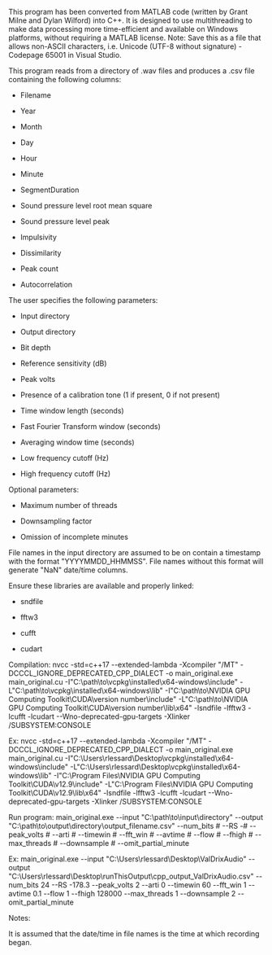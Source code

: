 This program has been converted from MATLAB code (written by Grant Milne and Dylan Wilford) into C++. It is designed to use multithreading to make data processing more time-efficient and available on Windows platforms, without requiring a MATLAB license.
Note: Save this as a file that allows non-ASCII characters, i.e. Unicode (UTF-8 without signature) - Codepage 65001 in Visual Studio.

This program reads from a directory of .wav files and produces a .csv file containing the following columns:

- Filename

- Year

- Month

- Day

- Hour

- Minute

- SegmentDuration

- Sound pressure level root mean square

- Sound pressure level peak

- Impulsivity

- Dissimilarity

- Peak count

- Autocorrelation


The user specifies the following parameters:

- Input directory

- Output directory

- Bit depth

- Reference sensitivity (dB)

- Peak volts

- Presence of a calibration tone (1 if present, 0 if not present)

- Time window length (seconds)

- Fast Fourier Transform window (seconds)

- Averaging window time (seconds)

- Low frequency cutoff (Hz)

- High frequency cutoff (Hz)

Optional parameters:
- Maximum number of threads

- Downsampling factor

- Omission of incomplete minutes

File names in the input directory are assumed to be on contain a timestamp with the format "YYYYMMDD_HHMMSS".
File names without this format will generate "NaN" date/time columns.

Ensure these libraries are available and properly linked:
- sndfile

- fftw3

- cufft

- cudart

Compilation:
nvcc -std=c++17 --extended-lambda -Xcompiler "/MT" -DCCCL_IGNORE_DEPRECATED_CPP_DIALECT -o main_original.exe main_original.cu -I"C:\path\to\vcpkg\installed\x64-windows\include" -L"C:\path\to\vcpkg\installed\x64-windows\lib" -I"C:\path\to\NVIDIA GPU Computing Toolkit\CUDA\version number\include" -L"C:\path\to\NVIDIA GPU Computing Toolkit\CUDA\version number\lib\x64" -lsndfile -lfftw3 -lcufft -lcudart --Wno-deprecated-gpu-targets -Xlinker /SUBSYSTEM:CONSOLE

Ex:
nvcc -std=c++17 --extended-lambda -Xcompiler "/MT" -DCCCL_IGNORE_DEPRECATED_CPP_DIALECT -o main_original.exe main_original.cu -I"C:\Users\rlessard\Desktop\vcpkg\installed\x64-windows\include" -L"C:\Users\rlessard\Desktop\vcpkg\installed\x64-windows\lib" -I"C:\Program Files\NVIDIA GPU Computing Toolkit\CUDA\v12.9\include" -L"C:\Program Files\NVIDIA GPU Computing Toolkit\CUDA\v12.9\lib\x64" -lsndfile -lfftw3 -lcufft -lcudart --Wno-deprecated-gpu-targets -Xlinker /SUBSYSTEM:CONSOLE

Run program:
main_original.exe --input "C:\path\to\input\directory" --output "C:\path\to\output\directory\output_filename.csv" --num_bits # --RS -# --peak_volts # --arti # --timewin # --fft_win # --avtime # --flow # --fhigh # --max_threads # --downsample # --omit_partial_minute

Ex:
main_original.exe --input "C:\Users\rlessard\Desktop\ValDrixAudio" --output "C:\Users\rlessard\Desktop\runThisOutput\cpp_output_ValDrixAudio.csv" --num_bits 24 --RS -178.3 --peak_volts 2 --arti 0 --timewin 60 --fft_win 1 --avtime 0.1 --flow 1 --fhigh 128000 --max_threads 1 --downsample 2 --omit_partial_minute

Notes:

It is assumed that the date/time in file names is the time at which recording began.
